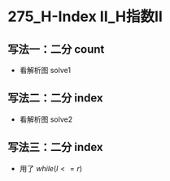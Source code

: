 # 275_H-Index II_H指数Ⅱ

## 写法一：二分 count

- 看解析图 solve1

## 写法二：二分 index

- 看解析图 solve2

## 写法三：二分 index

- 用了 $while (l <= r)$
